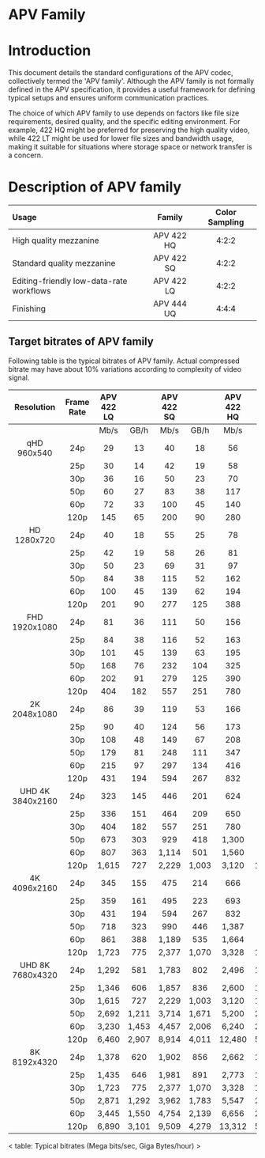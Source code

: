 APV Family
==============

# Introduction

This document details the standard configurations of the APV codec, collectively termed the 'APV family'. Although the APV family is not formally defined in the APV specification, it provides a useful framework for defining typical setups and ensures uniform communication practices.

The choice of which APV family to use depends on factors like file size requirements, desired quality, and the specific editing environment. For example, 422 HQ might be preferred for preserving the high quality video, while 422 LT might be used for lower file sizes and bandwidth usage, making it suitable for situations where storage space or network transfer is a concern.

# Description of APV family

| Usage | Family | Color Sampling |
|:-------------|:--------------:|:------:|
| High quality mezzanine                   | APV 422 HQ | 4:2:2 | 
| Standard quality mezzanine               | APV 422 SQ | 4:2:2 | 
| Editing-friendly low-data-rate workflows | APV 422 LQ | 4:2:2 | 
| Finishing                                | APV 444 UQ | 4:4:4 | 


## Target bitrates of APV family

Following table is the typical bitrates of APV family.
Actual compressed bitrate may have about 10% variations according to complexity of video signal.

|Resolution | Frame Rate | APV 422 LQ | | APV 422 SQ | | APV 422 HQ | | APV 444 HQ | |
|:---: | :---: | :---: | :---: | :---: | :---: | :---: | :---: | :---: | :---: |
| |  | Mb/s | GB/h | Mb/s | GB/h | Mb/s | GB/h | Mb/s | GB/h|
|qHD     960x540 | 24p | 29 | 13 | 40 | 18 | 56 | 25 | 84 | 38|
| | 25p | 30 | 14 | 42 | 19 | 58 | 26 | 88 | 39|
| | 30p | 36 | 16 | 50 | 23 | 70 | 32 | 105 | 47|
| | 50p | 60 | 27 | 83 | 38 | 117 | 53 | 175 | 79|
| | 60p | 72 | 33 | 100 | 45 | 140 | 63 | 210 | 95|
| | 120p | 145 | 65 | 200 | 90 | 280 | 126 | 420 | 189|
|HD     1280x720 | 24p | 40 | 18 | 55 | 25 | 78 | 35 | 116 | 52|
| | 25p | 42 | 19 | 58 | 26 | 81 | 36 | 121 | 55|
| | 30p | 50 | 23 | 69 | 31 | 97 | 44 | 146 | 65|
| | 50p | 84 | 38 | 115 | 52 | 162 | 73 | 243 | 109|
| | 60p | 100 | 45 | 139 | 62 | 194 | 87 | 291 | 131|
| | 120p | 201 | 90 | 277 | 125 | 388 | 175 | 582 | 262|
|FHD     1920x1080 | 24p | 81 | 36 | 111 | 50 | 156 | 70 | 234 | 105|
| | 25p | 84 | 38 | 116 | 52 | 163 | 73 | 244 | 110|
| | 30p | 101 | 45 | 139 | 63 | 195 | 88 | 293 | 132|
| | 50p | 168 | 76 | 232 | 104 | 325 | 146 | 488 | 219|
| | 60p | 202 | 91 | 279 | 125 | 390 | 176 | 585 | 263|
| | 120p | 404 | 182 | 557 | 251 | 780 | 351 | 1,170 | 527|
|2K     2048x1080 | 24p | 86 | 39 | 119 | 53 | 166 | 75 | 250 | 112|
| | 25p | 90 | 40 | 124 | 56 | 173 | 78 | 260 | 117|
| | 30p | 108 | 48 | 149 | 67 | 208 | 94 | 312 | 140|
| | 50p | 179 | 81 | 248 | 111 | 347 | 156 | 520 | 234|
| | 60p | 215 | 97 | 297 | 134 | 416 | 187 | 624 | 281|
| | 120p | 431 | 194 | 594 | 267 | 832 | 374 | 1,248 | 562|
|UHD   4K     3840x2160 | 24p | 323 | 145 | 446 | 201 | 624 | 281 | 936 | 421|
| | 25p | 336 | 151 | 464 | 209 | 650 | 293 | 975 | 439|
| | 30p | 404 | 182 | 557 | 251 | 780 | 351 | 1,170 | 527|
| | 50p | 673 | 303 | 929 | 418 | 1,300 | 585 | 1,950 | 878|
| | 60p | 807 | 363 | 1,114 | 501 | 1,560 | 702 | 2,340 | 1,053|
| | 120p | 1,615 | 727 | 2,229 | 1,003 | 3,120 | 1,404 | 4,680 | 2,106|
|4K     4096x2160 | 24p | 345 | 155 | 475 | 214 | 666 | 300 | 998 | 449|
| | 25p | 359 | 161 | 495 | 223 | 693 | 312 | 1,040 | 468|
| | 30p | 431 | 194 | 594 | 267 | 832 | 374 | 1,248 | 562|
| | 50p | 718 | 323 | 990 | 446 | 1,387 | 624 | 2,080 | 936|
| | 60p | 861 | 388 | 1,189 | 535 | 1,664 | 749 | 2,496 | 1,123|
| | 120p | 1,723 | 775 | 2,377 | 1,070 | 3,328 | 1,498 | 4,992 | 2,246|
|UHD   8K     7680x4320 | 24p | 1,292 | 581 | 1,783 | 802 | 2,496 | 1,123 | 3,744 | 1,685|
| | 25p | 1,346 | 606 | 1,857 | 836 | 2,600 | 1,170 | 3,900 | 1,755|
| | 30p | 1,615 | 727 | 2,229 | 1,003 | 3,120 | 1,404 | 4,680 | 2,106|
| | 50p | 2,692 | 1,211 | 3,714 | 1,671 | 5,200 | 2,340 | 7,800 | 3,510|
| | 60p | 3,230 | 1,453 | 4,457 | 2,006 | 6,240 | 2,808 | 9,360 | 4,212|
| | 120p | 6,460 | 2,907 | 8,914 | 4,011 | 12,480 | 5,616 | 18,720 | 8,424|
|8K     8192x4320 | 24p | 1,378 | 620 | 1,902 | 856 | 2,662 | 1,198 | 3,994 | 1,797|
| | 25p | 1,435 | 646 | 1,981 | 891 | 2,773 | 1,248 | 4,160 | 1,872|
| | 30p | 1,723 | 775 | 2,377 | 1,070 | 3,328 | 1,498 | 4,992 | 2,246|
| | 50p | 2,871 | 1,292 | 3,962 | 1,783 | 5,547 | 2,496 | 8,320 | 3,744|
| | 60p | 3,445 | 1,550 | 4,754 | 2,139 | 6,656 | 2,995 | 9,984 | 4,493|
| | 120p | 6,890 | 3,101 | 9,509 | 4,279 | 13,312 | 5,990 | 19,968 | 8,986|

< table: Typical bitrates (Mega bits/sec, Giga Bytes/hour) >



